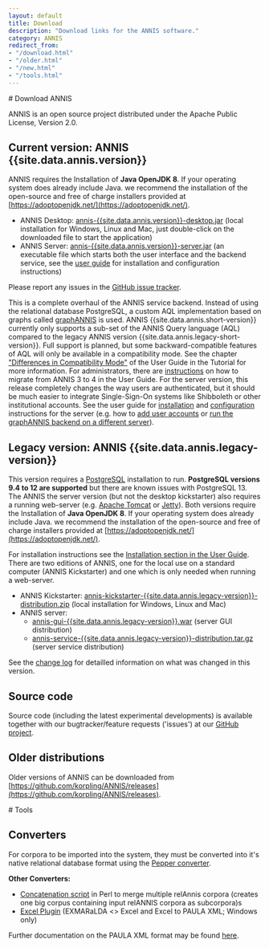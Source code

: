 ```yaml
---
layout: default
title: Download
description: "Download links for the ANNIS software."
category: ANNIS
redirect_from:
- "/download.html"
- "/older.html"
- "/new.html"
- "/tools.html"
---
```


<div class="page-header">
# Download ANNIS
</div>

ANNIS is an open source project
distributed under the Apache Public License, Version 2.0. 

## Current version: ANNIS {{site.data.annis.version}}

ANNIS requires the Installation of **Java OpenJDK 8**. If your operating system does already include Java. we recommend the installation of the open-source and free of charge installers provided at [https://adoptopenjdk.net/](https://adoptopenjdk.net/).

- ANNIS Desktop: [<i class="fa fa-download"></i> annis-{{site.data.annis.version}}-desktop.jar](https://github.com/korpling/ANNIS/releases/download/annis-{{site.data.annis.version}}/annis-{{site.data.annis.version}}-desktop.jar) (local installation for Windows, Linux and Mac, just double-click on the downloaded file to start the application)
- ANNIS Server: [<i class="fa fa-download"></i> annis-{{site.data.annis.version}}-server.jar](https://github.com/korpling/ANNIS/releases/download/annis-{{site.data.annis.version}}/annis-{{site.data.annis.version}}-server.jar) (an executable file which starts both the user interface and the backend service, see the [user guide](http://korpling.github.io/ANNIS/{{site.data.annis.short-version}}/user-guide/installation/) for installation and configuration instructions)


Please report any issues in the [GitHub issue tracker](https://github.com/korpling/ANNIS/issues).

This is a complete overhaul of the ANNIS service backend.
Instead of using the relational database PostgreSQL, a custom AQL implementation based on graphs called [graphANNIS](https://github.com/korpling/graphANNIS) is used.
ANNIS {{site.data.annis.short-version}} currently only supports a sub-set of the ANNIS Query language (AQL) compared to the legacy ANNIS version {{site.data.annis.legacy-short-version}}.
Full support is planned, but some backward-compatible features of AQL will only be available in a compatibility mode.
See the chapter ["Differences in Compatibility Mode"](http://korpling.github.io/ANNIS/{{site.data.annis.short-version}}/user-guide/aql-compatibility-mode.html) of the User Guide in the Tutorial for more information.
For administrators, there are [instructions](http://korpling.github.io/ANNIS/{{site.data.annis.short-version}}/user-guide/installation/migrate-annis3.html) on how to migrate from ANNIS 3 to 4 in the User Guide. 
For the server version, this release completely changes the way users are authenticated, but it should be much easier to integrate Single-Sign-On systems like Shibboleth or other institutional accounts.
See the user guide for [installation](http://korpling.github.io/ANNIS/{{site.data.annis.short-version}}/user-guide/installation/server.html) and [configuration](http://korpling.github.io/ANNIS/{{site.data.annis.short-version}}/user-guide//configuration/) instructions for the server (e.g. how to [add user accounts](http://korpling.github.io/ANNIS/{{site.data.annis.short-version}}/user-guide/configuration/user.html) or [run the graphANNIS backend on a different server](http://korpling.github.io/ANNIS/{{site.data.annis.short-version}}/user-guide/advanced/backend-frontend-separation.html)).

## Legacy version: ANNIS {{site.data.annis.legacy-version}}

This version requires a [PostgreSQL](http://www.postgresql.org/) installation to run. 
**PostgreSQL versions 9.4 to 12 are supported** but there are known issues with PostgreSQL 13. 
The ANNIS the server version (but not the desktop kickstarter) also requires a running web-server (e.g. [Apache Tomcat](http://tomcat.apache.org/) or [Jetty](https://www.eclipse.org/jetty/)).
Both versions require the Installation of **Java OpenJDK 8**. If your operating system does already include Java. we recommend the installation of the open-source and free of charge installers provided at [https://adoptopenjdk.net/](https://adoptopenjdk.net/).

For installation instructions see the [<i class="fa fa-book"></i> Installation section in the User Guide](http://korpling.github.io/ANNIS/{{site.data.annis.legacy-short-version}}/user-guide/installation.html). 
There are two editions of ANNIS, one for the local use on a standard computer (ANNIS Kickstarter) and one which is only needed when running a web-server.

- ANNIS Kickstarter: [annis-kickstarter-{{site.data.annis.legacy-version}}-distribution.zip](https://github.com/korpling/ANNIS/releases/download/annis-{{site.data.annis.legacy-version}}/annis-kickstarter-{{site.data.annis.legacy-version}}-distribution.zip) (local installation for Windows, Linux and Mac)
- ANNIS server:
  - [annis-gui-{{site.data.annis.legacy-version}}.war](https://github.com/korpling/ANNIS/releases/download/annis-{{site.data.annis.legacy-version}}/annis-gui-{{site.data.annis.legacy-version}}.war) (server GUI distribution)
  - [annis-service-{{site.data.annis.legacy-version}}-distribution.tar.gz](https://github.com/korpling/ANNIS/releases/download/annis-{{site.data.annis.legacy-version}}/annis-service-{{site.data.annis.legacy-version}}-distribution.tar.gz) (server service distribution)  


See the [change log](https://raw.githubusercontent.com/korpling/ANNIS/annis3/master/CHANGELOG) for detailled information on what was changed in this version.


## Source code


Source code (including the latest experimental developments) is available 
together with our bugtracker/feature requests ('issues') at our [<i class="fa fa-github"></i> GitHub project](http://github.com/korpling/ANNIS).


## Older distributions

Older versions of ANNIS can be downloaded from [https://github.com/korpling/ANNIS/releases](https://github.com/korpling/ANNIS/releases).


<div class="page-header">
# Tools
</div>

## Converters

For corpora to be imported
into the system, they must be converted into it's
native relational database format using the [Pepper converter](../pepper/index.html). 

**Other Converters:**

- [Concatenation script](resources/catRelAnnis.pl) in Perl to merge multiple relAnnis corpora (creates one big corpus containing input relANNIS corpora as subcorpora)s
- [Excel Plugin](https://github.com/amir-zeldes/XLAddIns) (EXMARaLDA <> Excel and Excel to PAULA XML; Windows only)

Further documentation on the PAULA XML format may be found [here](http://www.sfb632.uni-potsdam.de/en/paula.html).
